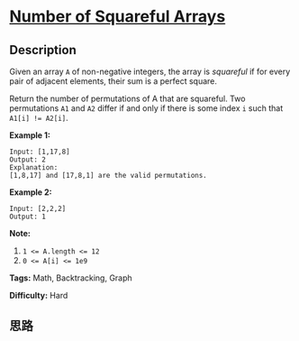 # [Number of Squareful Arrays][title]

## Description

Given an array `A` of non-negative integers, the array is _squareful_ if for
every pair of adjacent elements, their sum is a perfect square.

Return the number of permutations of A that are squareful.  Two permutations
`A1` and `A2` differ if and only if there is some index `i` such that `A1[i]
!= A2[i]`.



**Example 1:**
            Input: [1,17,8]    Output: 2    Explanation:    [1,8,17] and [17,8,1] are the valid permutations.    

**Example 2:**
            Input: [2,2,2]    Output: 1    



**Note:**

  1. `1 <= A.length <= 12`
  2. `0 <= A[i] <= 1e9`


**Tags:** Math, Backtracking, Graph

**Difficulty:** Hard

## 思路

[title]: https://leetcode.com/problems/number-of-squareful-arrays
